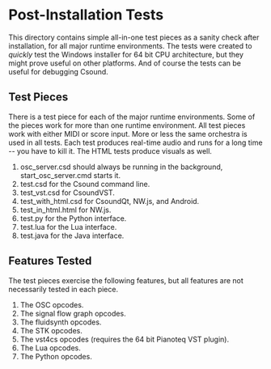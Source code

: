 # Post-Installation Tests

This directory contains simple all-in-one test pieces as a sanity check after
installation, for all major runtime environments. The tests were created to
_quickly_ test the Windows installer for 64 bit CPU architecture, but they
might prove useful on other platforms. And of course the tests can be useful
for debugging Csound.

## Test Pieces

There is a test piece for each of the major runtime environments. Some of the
pieces work for more than one runtime environment. All test pieces work with
either MIDI or score input. More or less the same orchestra is used in all
tests. Each test produces real-time audio and runs for a long time -- you
have to kill it. The HTML tests produce visuals as well.

1. osc_server.csd should always be running in the background,
   start_osc_server.cmd starts it.
1. test.csd for the Csound command line.
2. test_vst.csd for CsoundVST.
1. test_with_html.csd for CsoundQt, NW.js, and Android.
1. test_in_html.html for NW.js.
1. test.py for the Python interface.
1. test.lua for the Lua interface.
1. test.java for the Java interface.

## Features Tested

The test pieces exercise the following features, but all features are not
necessarily tested in each piece.

1. The OSC opcodes.
1. The signal flow graph opcodes.
1. The fluidsynth opcodes.
1. The STK opcodes.
1. The vst4cs opcodes (requires the 64 bit Pianoteq VST plugin).
1. The Lua opcodes.
1. The Python opcodes.
